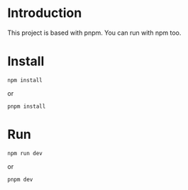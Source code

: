 # Introduction
This project is based with pnpm.
You can run with npm too.

# Install
```
npm install
```
or
```
pnpm install
```

# Run
```
npm run dev
```
or
```
pnpm dev
```